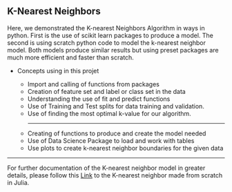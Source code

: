 ## K-Nearest Neighbors 

Here, we demonstrated the K-nearest Neighbors Algorithm in ways in python. First is the use of scikit learn packages to produce a model. The second is using scratch python code to model the k-nearest neighbor model. Both models produce similar results but using preset packages are much more efficient and faster than scratch. 

<ul>
<li>Concepts using in this projet </li>
<ul>
<li>Import and calling of functions from packages</li>
<li>Creation of feature set and label or class set in the data </li>
<li>Understanding the use of fit and predict functions</li>
<li>Use of Training and Test splits for data training and validation.</li>
<li>Use of finding the most optimal k-value for our algorithm. </li>

____
<li>Creating of functions to produce and create the model needed </li>
<li>Use of Data Science Package to load and work with tables</li>
<li>Use plots to create k-nearest neighbor boundaries for the given data</li>

</ul>
</ul>


___
For further documentation of the K-nearest neighbor model in greater details, please follow this [Link](https://github.com/HBrianLe/Data_4319/blob/master/Julia/K-Nearset-Neighbors/KNN_CKD.ipynb) to the K-nearest neighbor made from scratch in Julia. 